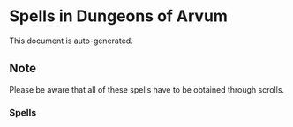# Spells in Dungeons of Arvum
  
This document is auto-generated.

## Note
Please be aware that all of these spells have to be obtained through scrolls.

### Spells
